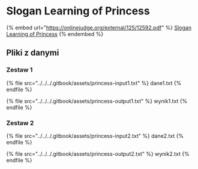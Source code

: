 # Slogan Learning of Princess

{% embed url="https://onlinejudge.org/external/125/12592.pdf" %}
[Slogan Learning of Princess](http://onlinejudge.org/index.php?option=com_onlinejudge&Itemid=8&category=24&page=show_problem&problem=4270)
{% endembed %}

## Pliki z danymi

### Zestaw 1

{% file src="../../../.gitbook/assets/princess-input1.txt" %}
dane1.txt
{% endfile %}

{% file src="../../../.gitbook/assets/princess-output1.txt" %}
wynik1.txt
{% endfile %}

### Zestaw 2

{% file src="../../../.gitbook/assets/princess-input2.txt" %}
dane2.txt
{% endfile %}

{% file src="../../../.gitbook/assets/princess-output2.txt" %}
wynik2.txt
{% endfile %}
